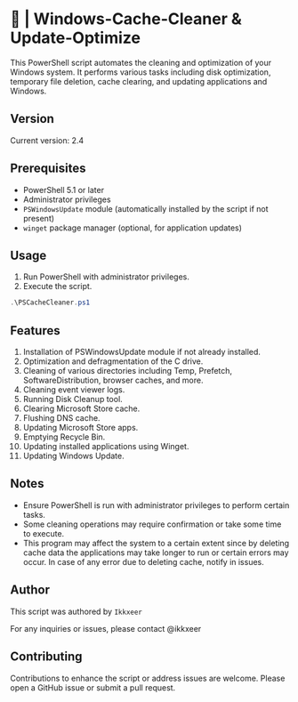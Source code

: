 # 🧹 | Windows-Cache-Cleaner & Update-Optimize
This PowerShell script automates the cleaning and optimization of your Windows system. It performs various tasks including disk optimization, temporary file deletion, cache clearing, and updating applications and Windows.

## Version
Current version: 2.4

## Prerequisites
- PowerShell 5.1 or later
- Administrator privileges
- `PSWindowsUpdate` module (automatically installed by the script if not present)
- `winget` package manager (optional, for application updates)


## Usage
1. Run PowerShell with administrator privileges.
2. Execute the script.

```powershell
.\PSCacheCleaner.ps1
````

## Features

1. Installation of PSWindowsUpdate module if not already installed.
2. Optimization and defragmentation of the C drive.
3. Cleaning of various directories including Temp, Prefetch, SoftwareDistribution, browser caches, and more.
4. Cleaning event viewer logs.
5. Running Disk Cleanup tool.
6. Clearing Microsoft Store cache.
7. Flushing DNS cache.
8. Updating Microsoft Store apps.
9. Emptying Recycle Bin.
10. Updating installed applications using Winget.
11. Updating Windows Update.

## Notes

- Ensure PowerShell is run with administrator privileges to perform certain tasks.
- Some cleaning operations may require confirmation or take some time to execute.
- This program may affect the system to a certain extent since by deleting cache data the applications may take longer to run or certain errors may occur. In case of any error due to deleting cache, notify in issues.

## Author

This script was authored by ``Ikkxeer``

For any inquiries or issues, please contact @ikkxeer

## Contributing
Contributions to enhance the script or address issues are welcome. Please open a GitHub issue or submit a pull request.
